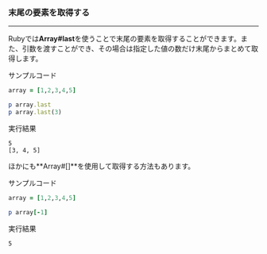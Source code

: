 ### 末尾の要素を取得する

---

Rubyでは**Array#last**を使うことで末尾の要素を取得することができます。また、引数を渡すことができ、その場合は指定した値の数だけ末尾からまとめて取得します。


サンプルコード
```ruby
array = [1,2,3,4,5]

p array.last
p array.last(3)
```

実行結果
```
5
[3, 4, 5]
```

ほかにも**Array#[]**を使用して取得する方法もあります。


サンプルコード
```ruby
array = [1,2,3,4,5]

p array[-1]
```

実行結果
```
5
```
